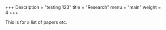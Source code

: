 +++
Description = "testing 123"
title = "Research"
menu = "main"
weight = 4
+++

This is for a list of papers etc.
